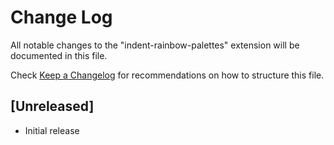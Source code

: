 # Change Log

All notable changes to the "indent-rainbow-palettes" extension will be documented in this file.

Check [Keep a Changelog](http://keepachangelog.com/) for recommendations on how to structure this file.

## [Unreleased]

- Initial release